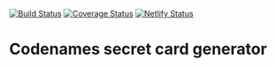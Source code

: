 [![Build Status](https://travis-ci.org/lzear/codenames.svg?branch=master)](https://travis-ci.org/lzear/codenames)
[![Coverage Status](https://coveralls.io/repos/github/lzear/codenames/badge.svg?branch=master)](https://coveralls.io/github/lzear/codenames?branch=master)
[![Netlify Status](https://api.netlify.com/api/v1/badges/0ec9150c-389d-4c94-af9b-9d8af2e14c05/deploy-status)](https://app.netlify.com/sites/code-names/deploys)

# Codenames secret card generator

